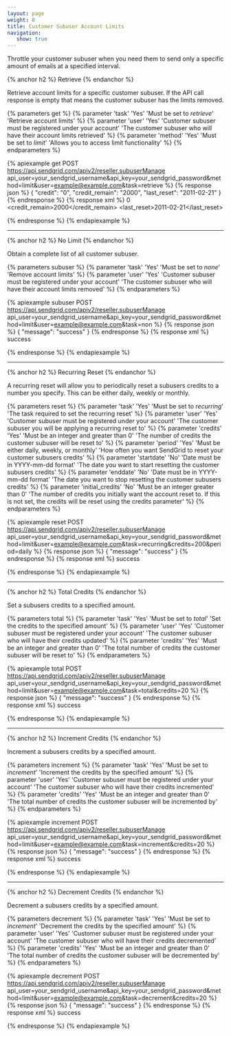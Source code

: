 ```yaml
---
layout: page
weight: 0
title: Customer Subuser Account Limits
navigation:
   show: true
---
```


Throttle your customer subuser when you need them to send only a specific amount of emails at a specified interval.

{% anchor h2 %}
Retrieve 
{% endanchor %}

Retrieve account limits for a specific customer subuser. If the API call response is empty that means the customer subuser has the limits removed.


{% parameters get %}
 {% parameter 'task' 'Yes' 'Must be set to <em>retrieve</em>' 'Retrieve account limits' %}
 {% parameter 'user' 'Yes' 'Customer subuser must be registered under your account' 'The customer subuser who will have their account limits retrieved' %}
 {% parameter 'method' 'Yes' 'Must be set to <em>limit</em>' 'Allows you to access limit functionality' %}
{% endparameters %}


{% apiexample get POST https://api.sendgrid.com/apiv2/reseller.subuserManage api_user=your_sendgrid_username&api_key=your_sendgrid_password&method=limit&user=example@example.com&task=retrieve %}
  {% response json %}
{
  "credit": "0",
  "credit_remain": "2000",
  "last_reset": "2011-02-21"
}
  {% endresponse %}
  {% response xml %}
<credits>
   <credit>0</credit>
   <credit_remain>2000</credit_remain>
   <last_reset>2011-02-21</last_reset>
</credits>

  {% endresponse %}
{% endapiexample %}

* * * * *

{% anchor h2 %}
No Limit 
{% endanchor %}

Obtain a complete list of all customer subuser.


{% parameters subuser %}
 {% parameter 'task' 'Yes' 'Must be set to <em>none</em>' 'Remove account limits' %}
 {% parameter 'user' 'Yes' 'Customer subuser must be registered under your account' 'The customer subuser who will have their account limits removed' %}
{% endparameters %}


{% apiexample subuser POST https://api.sendgrid.com/apiv2/reseller.subuserManage api_user=your_sendgrid_username&api_key=your_sendgrid_password&method=limit&user=example@example.com&task=non %}
  {% response json %}
{
  "message": "success"
}
  {% endresponse %}
  {% response xml %}
<result>
   <message>success</message>
</result>

  {% endresponse %}
{% endapiexample %}

* * * * *

{% anchor h2 %}
Recurring Reset 
{% endanchor %}

A recurring reset will allow you to periodically reset a subusers credits to a number you specify. This can be either daily, weekly or monthly.


{% parameters reset %}
 {% parameter 'task' 'Yes' 'Must be set to <em>recurring</em>' 'The task required to set the recurring reset' %}
 {% parameter 'user' 'Yes' 'Customer subuser must be registered under your account' 'The customer subuser you will be applying a recurring reset to' %}
 {% parameter 'credits' 'Yes' 'Must be an integer and greater than 0' 'The number of credits the customer subuser will be reset to' %}
 {% parameter 'period' 'Yes' 'Must be either daily, weekly, or monthly' 'How often you want SendGrid to reset your customer subusers credits' %}
 {% parameter 'startdate' 'No' 'Date must be in YYYY-mm-dd format' 'The date you want to start resetting the customer subusers credits' %}
 {% parameter 'enddate' 'No' 'Date must be in YYYY-mm-dd format' 'The date you want to stop resetting the customer subusers credits' %}
 {% parameter 'initial_credits' 'No' 'Must be an integer greater than 0' 'The number of credits you initially want the account reset to. If this is not set, the credits will be reset using the credits parameter' %}
{% endparameters %}


{% apiexample reset POST https://api.sendgrid.com/apiv2/reseller.subuserManage api_user=your_sendgrid_username&api_key=your_sendgrid_password&method=limit&user=example@example.com&task=recurring&credits=200&period=daily %}
  {% response json %}
{
  "message": "success"
}
  {% endresponse %}
  {% response xml %}
<result>
   <message>success</message>
</result>

  {% endresponse %}
{% endapiexample %}

* * * * *

{% anchor h2 %}
Total Credits 
{% endanchor %}

Set a subusers credits to a specified amount.


{% parameters total %}
 {% parameter 'task' 'Yes' 'Must be set to <em>total</em>' 'Set the credits to the specified amount' %}
 {% parameter 'user' 'Yes' 'Customer subuser must be registered under your account' 'The customer subuser who will have their credits updated' %}
 {% parameter 'credits' 'Yes' 'Must be an integer and greater than 0' 'The total number of credits the customer subuser will be reset to' %}
{% endparameters %}


{% apiexample total POST https://api.sendgrid.com/apiv2/reseller.subuserManage api_user=your_sendgrid_username&api_key=your_sendgrid_password&method=limit&user=example@example.com&task=total&credits=20 %}
  {% response json %}
{
  "message": "success"
}
  {% endresponse %}
  {% response xml %}
<result>
   <message>success</message>
</result>

  {% endresponse %}
{% endapiexample %}

* * * * *

{% anchor h2 %}
Increment Credits 
{% endanchor %}

Increment a subusers credits by a specified amount.


{% parameters increment %}
 {% parameter 'task' 'Yes' 'Must be set to <em>increment</em>' 'Increment the credits by the specified amount' %}
 {% parameter 'user' 'Yes' 'Customer subuser must be registered under your account' 'The customer subuser who will have their credits incremented' %}
 {% parameter 'credits' 'Yes' 'Must be an integer and greater than 0' 'The total number of credits the customer subuser will be incremented by' %}
{% endparameters %}


{% apiexample increment POST https://api.sendgrid.com/apiv2/reseller.subuserManage api_user=your_sendgrid_username&api_key=your_sendgrid_password&method=limit&user=example@example.com&task=increment&credits=20 %}
  {% response json %}
{
  "message": "success"
}
  {% endresponse %}
  {% response xml %}
<result>
   <message>success</message>
</result>

  {% endresponse %}
{% endapiexample %}

* * * * *

{% anchor h2 %}
Decrement Credits 
{% endanchor %}

Decrement a subusers credits by a specified amount.


{% parameters decrement %}
 {% parameter 'task' 'Yes' 'Must be set to <em>increment</em>' 'Decrement the credits by the specified amount' %}
 {% parameter 'user' 'Yes' 'Customer subuser must be registered under your account' 'The customer subuser who will have their credits decremented' %}
 {% parameter 'credits' 'Yes' 'Must be an integer and greater than 0' 'The total number of credits the customer subuser will be decremented by' %}
{% endparameters %}


{% apiexample decrement POST https://api.sendgrid.com/apiv2/reseller.subuserManage api_user=your_sendgrid_username&api_key=your_sendgrid_password&method=limit&user=example@example.com&task=decrement&credits=20 %}
  {% response json %}
{
  "message": "success"
}
  {% endresponse %}
  {% response xml %}
<result>
   <message>success</message>
</result>

  {% endresponse %}
{% endapiexample %}
